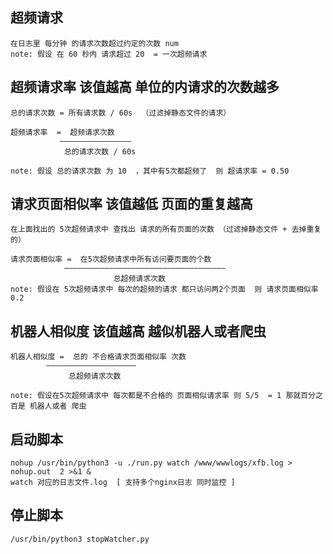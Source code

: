 ## 超频请求
    在日志里 每分钟 的请求次数超过约定的次数 num
    note: 假设 在 60 秒内 请求超过 20  = 一次超频请求

    
## 超频请求率 该值越高 单位的内请求的次数越多
    总的请求次数 = 所有请求数 / 60s  （过滤掉静态文件的请求）
     
    超频请求率  =  超频请求次数 
               ————————————————
                总的请求次数 / 60s 

    note: 假设 总的请求次数 为 10  ，其中有5次都超频了  则 超请求率 = 0.50



## 请求页面相似率  该值越低 页面的重复越高
    在上面找出的 5次超频请求中 查找出 请求的所有页面的次数 （过滤掉静态文件 + 去掉重复的）
    
    请求页面相似率 =  在5次超频请求中所有访问要页面的个数
                ————————————————————————————————————
                           总超频请求次数
    note: 假设在 5次超频请求中 每次的超频的请求 都只访问两2个页面  则 请求页面相似率 0.2


## 机器人相似度 该值越高 越似机器人或者爬虫

    机器人相似度 =  总的 不合格请求页面相似率 次数
            ————————————————————   
                 总超频请求次数

    note: 假设在5次超频请求中 每次都是不合格的 页面相似请求率 则 5/5  = 1 那就百分之百是 机器人或者 爬虫 


## 启动脚本 

    nohup /usr/bin/python3 -u ./run.py watch /www/wwwlogs/xfb.log > nohup.out  2 >&1 &
    watch 对应的日志文件.log  [ 支持多个nginx日志 同时监控 ]

## 停止脚本

    /usr/bin/python3 stopWatcher.py
